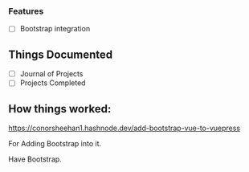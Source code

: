 

### Features

- [ ] Bootstrap integration

## Things Documented

- [ ] Journal of Projects
- [ ] Projects Completed

## How things worked:

https://conorsheehan1.hashnode.dev/add-bootstrap-vue-to-vuepress

For Adding Bootstrap into it.

Have Bootstrap.
